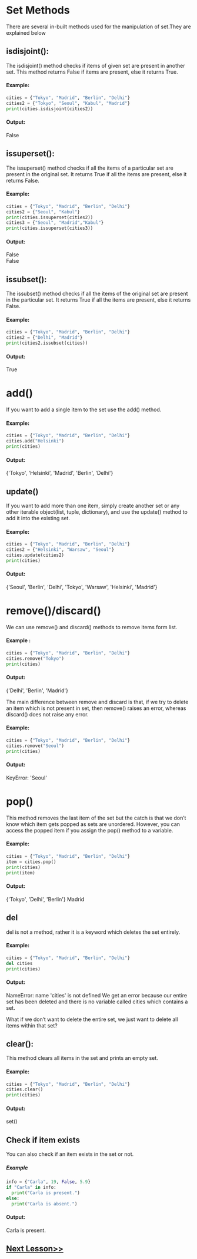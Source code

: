 # Set Methods
There are several in-built methods used for the manipulation of set.They are explained below
## isdisjoint():
The isdisjoint() method checks if items of given set are present in another set. This method returns False if items are present, else it returns True.

#### Example:
```python
cities = {"Tokyo", "Madrid", "Berlin", "Delhi"}
cities2 = {"Tokyo", "Seoul", "Kabul", "Madrid"}
print(cities.isdisjoint(cities2))
```
#### Output:

False


## issuperset():
The issuperset() method checks if all the items of a particular set are present in the original set. It returns True if all the items are present, else it returns False.

#### Example:
```python
cities = {"Tokyo", "Madrid", "Berlin", "Delhi"}
cities2 = {"Seoul", "Kabul"}
print(cities.issuperset(cities2))
cities3 = {"Seoul", "Madrid","Kabul"}
print(cities.issuperset(cities3))
```
#### Output:

False\
False

## issubset():
The issubset() method checks if all the items of the original set are present in the particular set. It returns True if all the items are present, else it returns False.

#### Example:
```python
cities = {"Tokyo", "Madrid", "Berlin", "Delhi"}
cities2 = {"Delhi", "Madrid"}
print(cities2.issubset(cities))
```
#### Output:

True
# add()
If you want to add a single item to the set use the add() method.

#### Example:
```python
cities = {"Tokyo", "Madrid", "Berlin", "Delhi"}
cities.add("Helsinki")
print(cities)
```
#### Output:

{'Tokyo', 'Helsinki', 'Madrid', 'Berlin', 'Delhi'}
 
## update()
If you want to add more than one item, simply create another set or any other iterable object(list, tuple, dictionary), and use the update() method to add it into the existing set.

#### Example:
```python
cities = {"Tokyo", "Madrid", "Berlin", "Delhi"}
cities2 = {"Helsinki", "Warsaw", "Seoul"}
cities.update(cities2)
print(cities)
```
#### Output:

{'Seoul', 'Berlin', 'Delhi', 'Tokyo', 'Warsaw', 'Helsinki', 'Madrid'}
 

 

# remove()/discard()
We can use remove() and discard() methods to remove items form list.

#### Example :
```python
cities = {"Tokyo", "Madrid", "Berlin", "Delhi"}
cities.remove("Tokyo")
print(cities)
```
#### Output:

{'Delhi', 'Berlin', 'Madrid'}
 

 

The main difference between remove and discard is that, if we try to delete an item which is not present in set, then remove() raises an error, whereas discard() does not raise any error.

#### Example:
```python
cities = {"Tokyo", "Madrid", "Berlin", "Delhi"}
cities.remove("Seoul")
print(cities)
```
#### Output:

KeyError: 'Seoul' 

# pop()
This method removes the last item of the set but the catch is that we don’t know which item gets popped as sets are unordered. However, you can access the popped item if you assign the pop() method to a variable.

#### Example:
```python
cities = {"Tokyo", "Madrid", "Berlin", "Delhi"}
item = cities.pop()
print(cities)
print(item)
```
#### Output:

{'Tokyo', 'Delhi', 'Berlin'}
Madrid
 

## del
del is not a method, rather it is a keyword which deletes the set entirely.

#### Example:
```python
cities = {"Tokyo", "Madrid", "Berlin", "Delhi"}
del cities
print(cities)
```
#### Output:

NameError: name 'cities' is not defined 
We get an error because our entire set has been deleted and there is no variable called cities which contains a set.

 

What if we don’t want to delete the entire set, we just want to delete all items within that set?

 

## clear():
This method clears all items in the set and prints an empty set.

#### Example:
```python
cities = {"Tokyo", "Madrid", "Berlin", "Delhi"}
cities.clear()
print(cities)
```
#### Output:

set()
 

## Check if item exists
You can also check if an item exists in the set or not.

##### Example
```python
info = {"Carla", 19, False, 5.9}
if "Carla" in info:
  print("Carla is present.")
else:
  print("Carla is absent.")
  ```
#### Output:

Carla is present.

## [Next Lesson>>](https://replit.com/@codewithharry/33-Day-33-Dictionary)